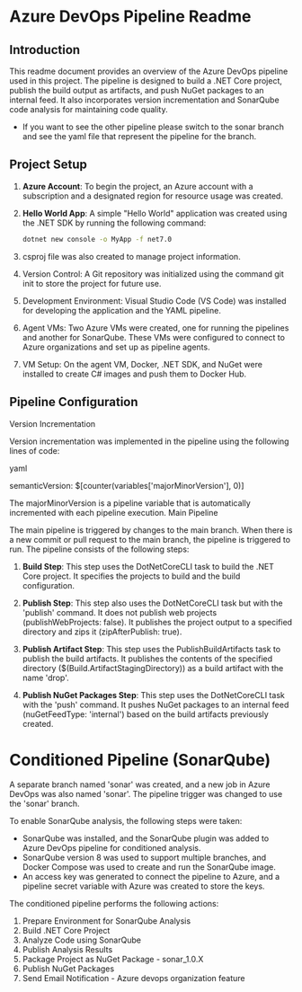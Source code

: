 # Azure DevOps Pipeline Readme

## Introduction

This readme document provides an overview of the Azure DevOps pipeline used in this project. The pipeline is designed to build a .NET Core project, publish the build output as artifacts, and push NuGet packages to an internal feed. It also incorporates version incrementation and SonarQube code analysis for maintaining code quality.

* If you want to see the other pipeline please switch to the sonar branch and see the yaml file that represent the pipeline for the branch.

## Project Setup

1. **Azure Account**: To begin the project, an Azure account with a subscription and a designated region for resource usage was created.

2. **Hello World App**: A simple "Hello World" application was created using the .NET SDK by running the following command:
   ```bash
   dotnet new console -o MyApp -f net7.0
   ```
3. csproj file was also created to manage project information.

4.  Version Control: A Git repository was initialized using the command git init to store the project for future use.

5. Development Environment: Visual Studio Code (VS Code) was installed for developing the application and the YAML pipeline.

6. Agent VMs: Two Azure VMs were created, one for running the pipelines and another for SonarQube. These VMs were configured to connect to Azure organizations and set up as pipeline agents.

7. VM Setup: On the agent VM, Docker, .NET SDK, and NuGet were installed to create C# images and push them to Docker Hub.


## Pipeline Configuration

Version Incrementation

Version incrementation was implemented in the pipeline using the following lines of code:

yaml

semanticVersion: $[counter(variables['majorMinorVersion'], 0)]

The majorMinorVersion is a pipeline variable that is automatically incremented with each pipeline execution.
Main Pipeline

The main pipeline is triggered by changes to the main branch. When there is a new commit or pull request to the main branch, the pipeline is triggered to run. The pipeline consists of the following steps:

1. **Build Step**: This step uses the DotNetCoreCLI task to build the .NET Core project. It specifies the projects to build and the build configuration.

2. **Publish Step**: This step also uses the DotNetCoreCLI task but with the 'publish' command. It does not publish web projects (publishWebProjects: false). It publishes the project output to a specified directory and zips it (zipAfterPublish: true).
3. **Publish Artifact Step**: This step uses the PublishBuildArtifacts task to publish the build artifacts. It publishes the contents of the specified directory ($(Build.ArtifactStagingDirectory)) as a build artifact with the name 'drop'.
4. **Publish NuGet Packages Step**: This step uses the DotNetCoreCLI task with the 'push' command. It pushes NuGet packages to an internal feed (nuGetFeedType: 'internal') based on the build artifacts previously created.


# Conditioned Pipeline (SonarQube)

A separate branch named 'sonar' was created, and a new job in Azure DevOps was also named 'sonar'. The pipeline trigger was changed to use the 'sonar' branch.

To enable SonarQube analysis, the following steps were taken:

* SonarQube was installed, and the SonarQube plugin was added to Azure DevOps pipeline for conditioned analysis.
* SonarQube version 8 was used to support multiple branches, and Docker Compose was used to create and run the SonarQube image.
* An access key was generated to connect the pipeline to Azure, and a pipeline secret variable with Azure was created to store the keys.



The conditioned pipeline performs the following actions:
1. Prepare Environment for SonarQube Analysis
2. Build .NET Core Project
3. Analyze Code using SonarQube
4. Publish Analysis Results
5. Package Project as NuGet Package - sonar_1.0.X
6. Publish NuGet Packages
7. Send Email Notification - Azure devops organization feature
